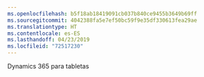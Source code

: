 ```yaml
---
ms.openlocfilehash: b5f18ab18419091cb037b840ce9455b3649b69ff
ms.sourcegitcommit: 4042388fa5e7ef50bc59f9e35df330613fea29ae
ms.translationtype: HT
ms.contentlocale: es-ES
ms.lasthandoff: 04/23/2019
ms.locfileid: "72517230"
---
```

Dynamics 365 para tabletas